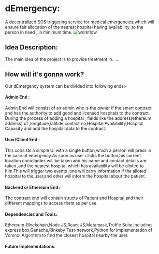 # dEmergency:

A decentralized SOS triggering service for medical emergencies,which will ensure fair allocation of the nearest hospital having availability ,to the person in need , in minimum time.
![workflow](https://github.com/Sharma-Hrishabh/dEmergency_dotslash/blob/master/workflow.jpg)
## Idea Description:
The main idea of the project is to provide treatment in.....


## How will it's gonna work?
Our dEmergency system can be divided into following ends:-

#### Admin End :
Admin End will consist of an admin who is the owner if the smart contract and has the authority to add good and licensed hospitals to the contract.
During the process of adding a hospital , fields like the address(ethereum address) of ,longitude,latitide,contact no,Hospital Availability,Hospital Capacity and add the hospital data to the contract.


#### User/Client End :
This consists a simple UI with a single button,which a person will press in the case of emergency.As soon as user clicks the button,his current location coordiantes will be taken and his name and contact details are taken ,and the nearest hospital which has availability will be alloted to him.This will trigger two events ,one will carry information if the alloted hospital to the user,and other will inform the hospital about the patient.


#### Backend or Ethereum End :

The contract end will contain structs of Patient and Hospital,and their different mappings to access them as per use.


#### Dependencies and Tools:
Ethereum-Blockchain,Node JS,React JS,Metamask,Truffle Suite including express box,Ganache,Rinkeby Test-network,Python for implementation
of Voronoi Algorithm to find the closest hospital nearby the user.


#### Future Implementations:

